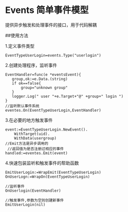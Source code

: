 # Events 简单事件模型

提供异步触发和处理事件的接口，用于代码解耦

##使用方法

1.定义事件类型

    EventTypeUserLogin=events.Type("userlogin")

2.创建处理程序，监听事件

    EventHandler=func(e *eventsEvent){
       group,ok:=e.Data.(string)
       if ok==false{
           group="unknown group"
       }
       logger.Log(" user "+e.Target+"@" +group+" login ")
    }
    //监听默认事件系统
    eventes.On(EventTypeUserLogin,EventHandler)

3.在必要的地方触发事件

    event:=EventTypeUserLogin.NewEvent().
        WithTarget(uid).
        WithData(usergroup)
    //Emit方法是异步调用的
     //返回值为是否注册过相应的事件
    handled:=eventes.Emit(event)

4.快速包装监听和触发事件的帮助函数 

    EmitUserLogin:=WrapEmit(EventTypeUserLogin)
    OnUserLogn:=WrapOn(EventTypeUserLogin)

    //监听事件
    OnUserlogin(EventHandler)

    //触发事件,参数为空则创建新事件
    EmitUserLogin(nil)

